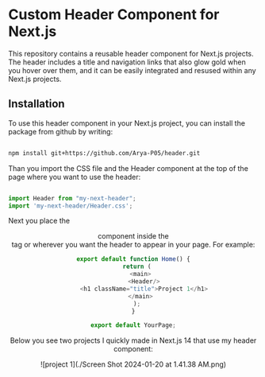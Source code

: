 # Custom Header Component for Next.js

This repository contains a reusable header component for Next.js projects. The header includes a title and navigation links that also glow gold when you hover over them,
and it can be easily integrated and resused within any Next.js projects.

## Installation

To use this header component in your Next.js project, you can install the package from github by writing:

```bash 

npm install git+https://github.com/Arya-P05/header.git

```

Than you import the CSS file and the Header component at the top of the page where you want to use the header:

```js 

import Header from "my-next-header";
import 'my-next-header/Header.css';

```

Next you place the <Header /> component inside the <main> tag or wherever you want the header to appear in your page. For example:

```js
export default function Home() {
  return (
    <main>
      <Header/>
      <h1 className="title">Project 1</h1>
    </main>
  );
}

export default YourPage;
```

Below you see two projects I quickly made in Next.js 14 that use my header component:

![project 1](./Screen Shot 2024-01-20 at 1.41.38 AM.png)





